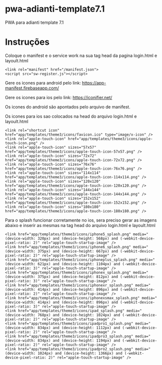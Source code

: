 # pwa-adianti-template7.1
PWA para adianti template 7.1

# Instruções

Coloque o manifest e o service work na sua tag head da pagina login.html e layoult.html

```
<link rel="manifest" href="/manifest.json">
<script src="sw-register.js"></script>
```
Gere os icones para android pelo link:
https://app-manifest.firebaseapp.com/

Gere os icones para ios pelo link:
https://iconifier.net/

Os icones do android são apontados pelo arquivo de manifest.

Os icones para ios sao colocados na head do arquivo login.html e layoult.html
```
<link rel="shortcut icon" href="app/templates/theme3/icons/favicon.ico" type="image/x-icon" />
<link rel="apple-touch-icon" href="app/templates/theme3/icons/apple-touch-icon.png" />
<link rel="apple-touch-icon" sizes="57x57" href="app/templates/theme3/icons/apple-touch-icon-57x57.png" />
<link rel="apple-touch-icon" sizes="72x72" href="app/templates/theme3/icons/apple-touch-icon-72x72.png" />
<link rel="apple-touch-icon" sizes="76x76" href="app/templates/theme3/icons/apple-touch-icon-76x76.png" />
<link rel="apple-touch-icon" sizes="114x114" href="app/templates/theme3/icons/apple-touch-icon-114x114.png" />
<link rel="apple-touch-icon" sizes="120x120" href="app/templates/theme3/icons/apple-touch-icon-120x120.png" />
<link rel="apple-touch-icon" sizes="144x144" href="app/templates/theme3/icons/apple-touch-icon-144x144.png" />
<link rel="apple-touch-icon" sizes="152x152" href="app/templates/theme3/icons/apple-touch-icon-152x152.png" />
<link rel="apple-touch-icon" sizes="180x180" href="app/templates/theme3/icons/apple-touch-icon-180x180.png" />
```
Para o splash funcionar corretamente no ios, sera preciso gerar as imagens abaixo e inserir as mesmas na tag head do arquivo login.html e layoult.html

```
<link href="app/templates/theme3/icons/iphone5_splash.png" media="(device-width: 320px) and (device-height: 568px) and (-webkit-device-pixel-ratio: 2)" rel="apple-touch-startup-image" />
<link href="app/templates/theme3/icons/iphone6_splash.png" media="(device-width: 375px) and (device-height: 667px) and (-webkit-device-pixel-ratio: 2)" rel="apple-touch-startup-image" />
<link href="app/templates/theme3/icons/iphoneplus_splash.png" media="(device-width: 621px) and (device-height: 1104px) and (-webkit-device-pixel-ratio: 3)" rel="apple-touch-startup-image" />
<link href="app/templates/theme3/icons/iphonex_splash.png" media="(device-width: 375px) and (device-height: 812px) and (-webkit-device-pixel-ratio: 3)" rel="apple-touch-startup-image" />
<link href="app/templates/theme3/icons/iphonexr_splash.png" media="(device-width: 414px) and (device-height: 896px) and (-webkit-device-pixel-ratio: 2)" rel="apple-touch-startup-image" />
<link href="app/templates/theme3/icons/iphonexsmax_splash.png" media="(device-width: 414px) and (device-height: 896px) and (-webkit-device-pixel-ratio: 3)" rel="apple-touch-startup-image" />
<link href="app/templates/theme3/icons/ipad_splash.png" media="(device-width: 768px) and (device-height: 1024px) and (-webkit-device-pixel-ratio: 2)" rel="apple-touch-startup-image" />
<link href="app/templates/theme3/icons/ipadpro1_splash.png" media="(device-width: 834px) and (device-height: 1112px) and (-webkit-device-pixel-ratio: 2)" rel="apple-touch-startup-image" />
<link href="app/templates/theme3/icons/ipadpro3_splash.png" media="(device-width: 834px) and (device-height: 1194px) and (-webkit-device-pixel-ratio: 2)" rel="apple-touch-startup-image" />
<link href="app/templates/theme3/icons/ipadpro2_splash.png" media="(device-width: 1024px) and (device-height: 1366px) and (-webkit-device-pixel-ratio: 2)" rel="apple-touch-startup-image" />
```
